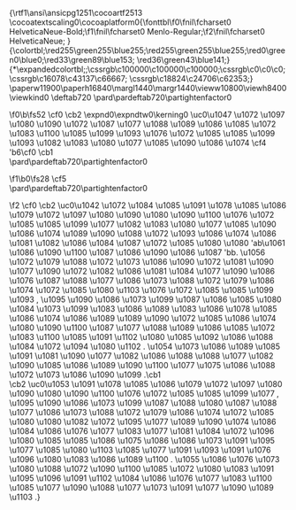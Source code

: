 {\rtf1\ansi\ansicpg1251\cocoartf2513
\cocoatextscaling0\cocoaplatform0{\fonttbl\f0\fnil\fcharset0 HelveticaNeue-Bold;\f1\fnil\fcharset0 Menlo-Regular;\f2\fnil\fcharset0 HelveticaNeue;
}
{\colortbl;\red255\green255\blue255;\red255\green255\blue255;\red0\green0\blue0;\red33\green89\blue153;
\red36\green43\blue141;}
{\*\expandedcolortbl;;\cssrgb\c100000\c100000\c100000;\cssrgb\c0\c0\c0;\cssrgb\c16078\c43137\c66667;
\cssrgb\c18824\c24706\c62353;}
\paperw11900\paperh16840\margl1440\margr1440\vieww10800\viewh8400\viewkind0
\deftab720
\pard\pardeftab720\partightenfactor0

\f0\b\fs52 \cf0 \cb2 \expnd0\expndtw0\kerning0
\uc0\u1047 \u1072 \u1097 \u1080 \u1090 \u1072  \u1087 \u1077 \u1088 \u1089 \u1086 \u1085 \u1072 \u1083 \u1100 \u1085 \u1099 \u1093  \u1076 \u1072 \u1085 \u1085 \u1099 \u1093  \u1082 \u1083 \u1080 \u1077 \u1085 \u1090 \u1086 \u1074 \cf4 \'b6\cf0 \cb1 \
\pard\pardeftab720\partightenfactor0

\f1\b0\fs28 \cf5 \
\pard\pardeftab720\partightenfactor0

\f2 \cf0 \cb2 \uc0\u1042 \u1072 \u1084  \u1085 \u1091 \u1078 \u1085 \u1086  \u1079 \u1072 \u1097 \u1080 \u1090 \u1080 \u1090 \u1100  \u1076 \u1072 \u1085 \u1085 \u1099 \u1077  \u1082 \u1083 \u1080 \u1077 \u1085 \u1090 \u1086 \u1074  \u1089 \u1090 \u1088 \u1072 \u1093 \u1086 \u1074 \u1086 \u1081  \u1082 \u1086 \u1084 \u1087 \u1072 \u1085 \u1080 \u1080  \'ab\u1061 \u1086 \u1090 \u1100  \u1087 \u1086 \u1090 \u1086 \u1087 \'bb. \u1056 \u1072 \u1079 \u1088 \u1072 \u1073 \u1086 \u1090 \u1072 \u1081 \u1090 \u1077  \u1090 \u1072 \u1082 \u1086 \u1081  \u1084 \u1077 \u1090 \u1086 \u1076  \u1087 \u1088 \u1077 \u1086 \u1073 \u1088 \u1072 \u1079 \u1086 \u1074 \u1072 \u1085 \u1080 \u1103  \u1076 \u1072 \u1085 \u1085 \u1099 \u1093 , \u1095 \u1090 \u1086 \u1073 \u1099  \u1087 \u1086  \u1085 \u1080 \u1084  \u1073 \u1099 \u1083 \u1086  \u1089 \u1083 \u1086 \u1078 \u1085 \u1086  \u1074 \u1086 \u1089 \u1089 \u1090 \u1072 \u1085 \u1086 \u1074 \u1080 \u1090 \u1100  \u1087 \u1077 \u1088 \u1089 \u1086 \u1085 \u1072 \u1083 \u1100 \u1085 \u1091 \u1102  \u1080 \u1085 \u1092 \u1086 \u1088 \u1084 \u1072 \u1094 \u1080 \u1102 . \u1054 \u1073 \u1086 \u1089 \u1085 \u1091 \u1081 \u1090 \u1077  \u1082 \u1086 \u1088 \u1088 \u1077 \u1082 \u1090 \u1085 \u1086 \u1089 \u1090 \u1100  \u1077 \u1075 \u1086  \u1088 \u1072 \u1073 \u1086 \u1090 \u1099 .\cb1 \
\cb2 \uc0\u1053 \u1091 \u1078 \u1085 \u1086  \u1079 \u1072 \u1097 \u1080 \u1090 \u1080 \u1090 \u1100  \u1076 \u1072 \u1085 \u1085 \u1099 \u1077 , \u1095 \u1090 \u1086 \u1073 \u1099  \u1087 \u1088 \u1080  \u1087 \u1088 \u1077 \u1086 \u1073 \u1088 \u1072 \u1079 \u1086 \u1074 \u1072 \u1085 \u1080 \u1080  \u1082 \u1072 \u1095 \u1077 \u1089 \u1090 \u1074 \u1086  \u1084 \u1086 \u1076 \u1077 \u1083 \u1077 \u1081  \u1084 \u1072 \u1096 \u1080 \u1085 \u1085 \u1086 \u1075 \u1086  \u1086 \u1073 \u1091 \u1095 \u1077 \u1085 \u1080 \u1103  \u1085 \u1077  \u1091 \u1093 \u1091 \u1076 \u1096 \u1080 \u1083 \u1086 \u1089 \u1100 . \u1055 \u1086 \u1076 \u1073 \u1080 \u1088 \u1072 \u1090 \u1100  \u1085 \u1072 \u1080 \u1083 \u1091 \u1095 \u1096 \u1091 \u1102  \u1084 \u1086 \u1076 \u1077 \u1083 \u1100  \u1085 \u1077  \u1090 \u1088 \u1077 \u1073 \u1091 \u1077 \u1090 \u1089 \u1103 .}